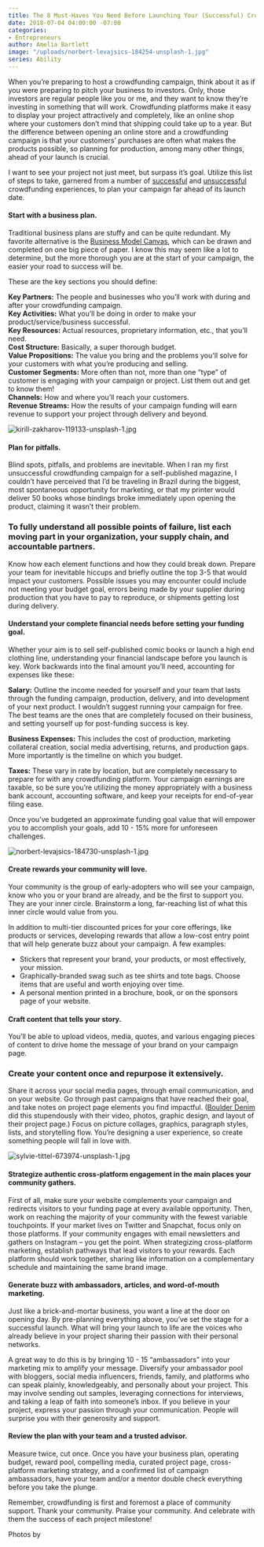 ```yaml
---
title: The 8 Must-Haves You Need Before Launching Your (Successful) Crowdfunding Campaign
date: 2018-07-04 04:00:00 -07:00
categories:
- Entrepreneurs
author: Amelia Bartlett
image: "/uploads/norbert-levajsics-184254-unsplash-1.jpg"
series: Ability
---
```


When you’re preparing to host a crowdfunding campaign, think about it as if you were preparing to pitch your business to investors. Only, those investors are regular people like you or me, and they want to know they’re investing in something that will work. Crowdfunding platforms make it easy to display your project attractively and completely, like an online shop where your customers don’t mind that shipping could take up to a year. But the difference between opening an online store and a crowdfunding campaign is that your customers’ purchases are often what makes the products possible, so planning for production, among many other things, ahead of your launch is crucial. 

I want to see your project not just meet, but surpass it’s goal. Utilize this list of steps to take, garnered from a number of [successful](https://www.kickstarter.com/projects/547269256/the-tiny-mess?ref=user_menu) and [unsuccessful](https://www.kickstarter.com/projects/1661218202/st-petian-magazine-volume-1-the-weekender-travel-g?ref=user_menu) crowdfunding experiences, to plan your campaign far ahead of its launch date.
 
#### Start with a business plan. 

Traditional business plans are stuffy and can be quite redundant. My favorite alternative is the [Business Model Canvas](https://upload.wikimedia.org/wikipedia/commons/thumb/1/10/Business_Model_Canvas.png/1200px-Business_Model_Canvas.png), which can be drawn and completed on one big piece of paper. I know this may seem like a lot to determine, but the more thorough you are at the start of your campaign, the easier your road to success will be. 

These are the key sections you should define: 

**Key Partners:** The people and businesses who you’ll work with during and after your crowdfunding campaign.  
**Key Activities:** What you’ll be doing in order to make your product/service/business successful.  
**Key Resources:** Actual resources, proprietary information, etc., that you’ll need.  
**Cost Structure:** Basically, a super thorough budget.  
**Value Propositions:** The value you bring and the problems you'll solve for your customers with what you’re producing and selling.  
**Customer Segments:** More often than not, more than one “type” of customer is engaging with your campaign or project. List them out and get to know them!  
**Channels:** How and where you’ll reach your customers.  
**Revenue Streams:** How the results of your campaign funding will earn revenue to support your project through delivery and beyond.

![kirill-zakharov-119133-unsplash-1.jpg](/uploads/kirill-zakharov-119133-unsplash-1.jpg) 

#### Plan for pitfalls.

Blind spots, pitfalls, and problems are inevitable. When I ran my first unsuccessful crowdfunding campaign for a self-published magazine, I couldn’t have perceived that I’d be traveling in Brazil during the biggest, most spontaneous opportunity for marketing, or that my printer would deliver 50 books whose bindings broke immediately upon opening the product, claiming it wasn’t their problem. 

### To fully understand all possible points of failure, list each moving part in your organization, your supply chain, and accountable partners. 

Know how each element functions and how they could break down. Prepare your team for inevitable hiccups and briefly outline the top 3-5 that would impact your customers. Possible issues you may encounter could include not meeting your budget goal, errors being made by your supplier during production that you have to pay to reproduce, or shipments getting lost during delivery. 

#### Understand your complete financial needs before setting your funding goal.

Whether your aim is to sell self-published comic books or launch a high end clothing line, understanding your financial landscape before you launch is key. Work backwards into the final amount you’ll need, accounting for expenses like these: 

**Salary:** Outline the income needed for yourself and your team that lasts through the funding campaign, production, delivery, and into development of your next product. I wouldn’t suggest running your campaign for free. The best teams are the ones that are completely focused on their business, and setting yourself up for post-funding success is key. 

**Business Expenses:** This includes the cost of production, marketing collateral creation, social media advertising, returns, and production gaps. More importantly is the timeline on which you budget. 

**Taxes:** These vary in rate by location, but are completely necessary to prepare for with any crowdfunding platform. Your campaign earnings are taxable, so be sure you’re utilizing the money appropriately with a business bank account, accounting software, and keep your receipts for end-of-year filing ease. 

Once you’ve budgeted an approximate funding goal value that will empower you to accomplish your goals, add 10 - 15% more for unforeseen challenges. 

![norbert-levajsics-184730-unsplash-1.jpg](/uploads/norbert-levajsics-184730-unsplash-1.jpg)

#### Create rewards your community will love.

Your community is the group of early-adopters who will see your campaign, know who you or your brand are already, and be the first to support you. They are your inner circle. Brainstorm a long, far-reaching list of what this inner circle would value from you. 

In addition to multi-tier discounted prices for your core offerings, like products or services, developing rewards that allow a low-cost entry point that will help generate buzz about your campaign. A few examples: 

* Stickers that represent your brand, your products, or most effectively, your mission. 
* Graphically-branded swag such as tee shirts and tote bags. Choose items that are useful and worth enjoying over time. 
* A personal mention printed in a brochure, book, or on the sponsors page of your website. 

#### Craft content that tells your story. 

You’ll be able to upload videos, media, quotes, and various engaging pieces of content to drive home the message of your brand on your campaign page. 

### Create your content once and repurpose it extensively. 

Share it across your social media pages, through email communication, and on your website. Go through past campaigns that have reached their goal, and take notes on project page elements you find impactful. ([Boulder Denim](https://www.kickstarter.com/projects/bradspence/boulder-denim-ultra-stretch-stain-resistant-premiu) did this stupendously with their video, photos, graphic design, and layout of their project page.) Focus on picture collages, graphics, paragraph styles, lists, and storytelling flow. You’re designing a user experience, so create something people will fall in love with.

![sylvie-tittel-673974-unsplash-1.jpg](/uploads/sylvie-tittel-673974-unsplash-1.jpg)

#### Strategize authentic cross-platform engagement in the main places your community gathers.

First of all, make sure your website complements your campaign and redirects visitors to your funding page at every available opportunity. Then, work on reaching the majority of your community with the fewest variable touchpoints. If your market lives on Twitter and Snapchat, focus only on those platforms. If your community engages with email newsletters and gathers on Instagram – you get the point. When strategizing cross-platform marketing, establish pathways that lead visitors to your rewards. Each platform should work together, sharing like information on a complementary schedule and maintaining the same brand image. 

#### Generate buzz with ambassadors, articles, and word-of-mouth marketing.

Just like a brick-and-mortar business, you want a line at the door on opening day. By pre-planning everything above, you’ve set the stage for a successful launch. What will bring your launch to life are the voices who already believe in your project sharing their passion with their personal networks. 

A great way to do this is by bringing 10 - 15 “ambassadors” into your marketing mix to amplify your message. Diversify your ambassador pool with bloggers, social media influencers, friends, family, and platforms who can speak plainly, knowledgeably, and personally about your project. This may involve sending out samples, leveraging connections for interviews, and taking a leap of faith into someone’s inbox. If you believe in your project, express your passion through your communication. People will surprise you with their generosity and support. 

#### Review the plan with your team and a trusted advisor. 

Measure twice, cut once. Once you have your business plan, operating budget, reward pool, compelling media, curated project page, cross-platform marketing strategy, and a confirmed list of campaign ambassadors, have your team and/or a mentor double check everything before you take the plunge. 

Remember, crowdfunding is first and foremost a place of community support. Thank your community. Praise your community. And celebrate with them the success of each project milestone! 

Photos by